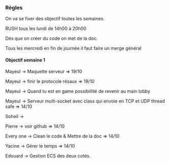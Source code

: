### Règles 

On va se fixer des objectif toutes les semaines.

RUSH tous les lundi de 14h00 à 20h00

Dès que on créer du code on met de la doc. 

Tous les mercredi en fin de journée il faut faire un merge général

#### Objectif semaine 1

Mayeul -> Maquette serveur => 19/10

Mayeul -> finir le protocole résaux => 19/10

Mayeul -> Quand tu est en game possibillité de revenir au main lobby

Mayeul -> Serveur multi-socket avec class qui envoie en TCP et UDP thread safe => 14/10

Soheil -> 

Pierre -> voir github => 14/10

Every one -> Clean le code & Mettre de la doc => 14/10

Yacine -> Gérer le temps => 14/10

Edouard -> Gestion ECS des deux cotés.